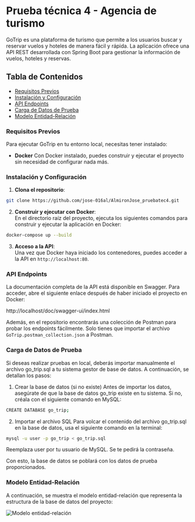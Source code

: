 
# Prueba técnica 4 - Agencia de turismo
GoTrip es una plataforma de turismo que permite a los usuarios buscar y reservar vuelos y hoteles de manera fácil y rápida. La aplicación ofrece una API REST desarrollada con Spring Boot para gestionar la información de vuelos, hoteles y reservas.

## **Tabla de Contenidos**
- [Requisitos Previos](#requisitos-previos)
- [Instalación y Configuración](#instalación-y-configuración)
- [API Endpoints](#api-endpoints)
- [Carga de Datos de Prueba](#carga-de-datos-de-prueba)
- [Modelo Entidad-Relación](#modelo-entidad-relación)

### **Requisitos Previos**
Para ejecutar GoTrip en tu entorno local, necesitas tener instalado:
- **Docker**
Con Docker instalado, puedes construir y ejecutar el proyecto sin necesidad de configurar nada más.
### **Instalación y Configuración**
1. **Clona el repositorio**:
```bash
git clone https://github.com/jose-016al/AlmironJose_pruebatec4.git
```
2. **Construir y ejecutar con Docker**:  
En el directorio raíz del proyecto, ejecuta los siguientes comandos para construir y ejecutar la aplicación en Docker:
```bash
docker-compose up --build
```
3. **Acceso a la API**:  
Una vez que Docker haya iniciado los contenedores, puedes acceder a la API en `http://localhost:80`.
### **API Endpoints**
La documentación completa de la API está disponible en Swagger. Para acceder, abre el siguiente enlace después de haber iniciado el proyecto en Docker:

http://localhost/doc/swagger-ui/index.html

Además, en el repositorio encontrarás una colección de Postman para probar los endpoints fácilmente. Solo tienes que importar el archivo `GoTrip.postman_collection.json` a Postman.
### **Carga de Datos de Prueba**
Si deseas realizar pruebas en local, deberás importar manualmente el archivo go_trip.sql a tu sistema gestor de base de datos. A continuación, se detallan los pasos:

1. Crear la base de datos (si no existe)
Antes de importar los datos, asegúrate de que la base de datos go_trip existe en tu sistema. Si no, créala con el siguiente comando en MySQL:
```bash
CREATE DATABASE go_trip;
```
2. Importar el archivo SQL
Para volcar el contenido del archivo go_trip.sql en la base de datos, usa el siguiente comando en la terminal:
```bash
mysql -u user -p go_trip < go_trip.sql
```
Reemplaza user por tu usuario de MySQL. Se te pedirá la contraseña.

Con esto, la base de datos se poblará con los datos de prueba proporcionados.
### **Modelo Entidad-Relación**
A continuación, se muestra el modelo entidad-relación que representa la estructura de la base de datos del proyecto:  
 
![Modelo entidad-relación](./Modelo-entidad-relación.jpg)